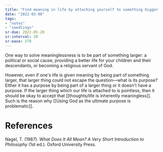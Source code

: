 ```yaml
---
title: "Find meaning in life by attaching yourself to something bigger than you"
date: "2022-03-08"
tags:
- "notes"
- "seedlings"
sr-due: 2022-05-20
sr-interval: 20
sr-ease: 270
---
```


One way to solve meaninglessness is to be part of something larger: a political or social cause, providing a better life for your children and their descendants, or becoming a religious servant of God.

However, even if one's life is given meaning by being part of something larger, that larger thing could not escape the question—what is its purpose? Either it has a purpose by being part of a larger thing or it doesn't have a purpose. If the larger thing which our life is attached to is pointless, then it should be okay to accept that [[thoughts/life is inherently meaningless]]. Such is the reason why [[Using God as the ultimate purpose is problematic]].

# References

Nagel, T. (1987). *What Does It All Mean? A Very Short Introduction to Philosophy* (1st ed.). Oxford University Press.
